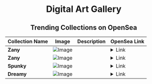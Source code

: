 <div align="center">

# Digital Art Gallery

## Trending Collections on OpenSea

| Collection Name                       | Image                                                                                     | Description                       | OpenSea Link                                                                                          |
|---------------------------------------|-------------------------------------------------------------------------------------------|-----------------------------------|--------------------------------------------------------------------------------------------------------|
| **Zany** | ![Image](https://i.seadn.io/s/raw/files/8c9fcc521e7aa70718cad5ce37efa7bb.jpg?w=500&auto=format?w=200&auto=format) |  | <details><summary>Link</summary>[Zany](https://opensea.io/collection/zany-1423)</details> |
| **Zany** | ![Image](https://i.seadn.io/s/raw/files/8c9fcc521e7aa70718cad5ce37efa7bb.jpg?w=500&auto=format?w=200&auto=format) |  | <details><summary>Link</summary>[Zany](https://opensea.io/collection/zany-1422)</details> |
| **Spunky** | ![Image](https://i.seadn.io/s/raw/files/4d54d7812aa5793840173ff19972efc2.jpg?w=500&auto=format?w=200&auto=format) |  | <details><summary>Link</summary>[Spunky](https://opensea.io/collection/spunky-2086)</details> |
| **Dreamy** | ![Image](https://i.seadn.io/s/raw/files/4b63027eca2505958addf05c2bd7d3f6.jpg?w=500&auto=format?w=200&auto=format) |  | <details><summary>Link</summary>[Dreamy](https://opensea.io/collection/dreamy-1441)</details> |

</div>